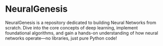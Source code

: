 # NeuralGenesis
NeuralGenesis is a repository dedicated to building Neural Networks from scratch. Dive into the core concepts of deep learning, implement foundational algorithms, and gain a hands-on understanding of how neural networks operate—no libraries, just pure Python code!
